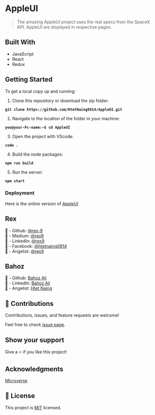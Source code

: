 # AppleUI

> The amazing AppleUI project uses the real specs from the SpaceX API.
> AppleUI are displayed in respective pages.

## Built With

- JavaScript
- React
- Redux

## Getting Started

To get a local copy up and running:

1. Clone this repository or download the zip folder:

**`git clone https://github.com/HtetNaing0814/AppleUI.git`**

2. Navigate to the location of the folder in your machine:

**`you@your-Pc-name:~$ cd AppleUI`**

3. Open the project with VScode:

**`code .`**

4. Build the node packages:

**`npm run build`**

5. Run the server:

**`npm start`**

### Deployment

Here is the online version of [AppleUI](https://AppleUI.netlify.app/)

## Rex

👤 - Github: [@rex-9](https://github.com/rex-9/)<br>
👤 - Medium: [@rex9](https://medium.com/rex9/)<br>
👤 - LinkedIn: [@rex9](https://www.linkedin.com/in/rex9/)<br>
👤 - Facebook: [@htetnaing0814](https://www.facebook.com/htetnaing0814)<br>
👤 - Angelist: [@rex9](https://angel.co/u/rex9)<br>

## Bahoz

👤 - Github: [Bahoz Ali](https://github.com/bahoz-ali/)<br>
👤 - LinkedIn: [Bahoz Ali](https://www.linkedin.com/in/bahoz-ali/)<br>
👤 - Angelist: [Htet Naing](https://angel.co/u/bahoz-ali)<br>

## 🤝 Contributions

Contributions, issues, and feature requests are welcome!

Feel free to check [issue page](https://github.com/HtetNaing0814/AppleUI/issues).

## Show your support

Give a ⭐️ if you like this project!

## Acknowledgments

[Microverse](https://bit.ly/MicroverseTN)

## 📝 License

This project is [MIT](./MIT.md) licensed.
